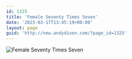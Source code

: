 ```yaml
---
id: 1325
title: 'Female Seventy Times Seven'
date: '2023-03-17T13:45:19+00:00'
layout: page
guid: 'http://new.andydixon.com/?page_id=1325'
---
```


![Female Seventy Times Seven](https://i0.wp.com/assets.g8x2.ldn.idrivee2-23.com/posters/Female%20Seventy%20Times%20Seven%2001.jpg?w=1200&ssl=1 "Female Seventy Times Seven")